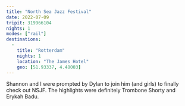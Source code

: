 ```yaml
---
title: "North Sea Jazz Festival"
date: 2022-07-09
tripit: 319966104
nights: 1
modes: ["rail"]
destinations:
  -
    title: "Rotterdam"
    nights: 1
    location: "The James Hotel"
    geo: [51.93337, 4.48003]
---
```


Shannon and I were prompted by Dylan to join him (and girls) to finally check out NSJF. The highlights were definitely Trombone Shorty and Erykah Badu.
